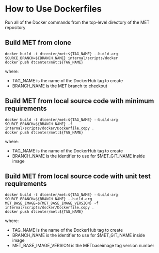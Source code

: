 # How to Use Dockerfiles

Run all of the Docker commands from the top-level directory of the MET repository

## Build MET from clone

```
docker build -t dtcenter/met:${TAG_NAME} --build-arg SOURCE_BRANCH=${BRANCH_NAME} internal/scripts/docker
docker push dtcenter/met:${TAG_NAME}
```

where:
* TAG_NAME is the name of the DockerHub tag to create
* BRANCH_NAME is the MET branch to checkout

## Build MET from local source code with minimum requirements

```
docker build -t dtcenter/met:${TAG_NAME} --build-arg SOURCE_BRANCH=${BRANCH_NAME} -f internal/scripts/docker/Dockerfile.copy .
docker push dtcenter/met:${TAG_NAME}
```

where:
* TAG_NAME is the name of the DockerHub tag to create
* BRANCH_NAME is the identifier to use for $MET_GIT_NAME inside image

## Build MET from local source code with unit test requirements

```
docker build -t dtcenter/met:${TAG_NAME} --build-arg SOURCE_BRANCH=${BRANCH_NAME} --build-arg MET_BASE_IMAGE=${MET_BASE_IMAGE_VERSION} -f internal/scripts/docker/Dockerfile.copy .
docker push dtcenter/met:${TAG_NAME}
```

where:
* TAG_NAME is the name of the DockerHub tag to create
* BRANCH_NAME is the identifier to use for $MET_GIT_NAME inside image
* MET_BASE_IMAGE_VERSION is the METbaseimage tag version number
